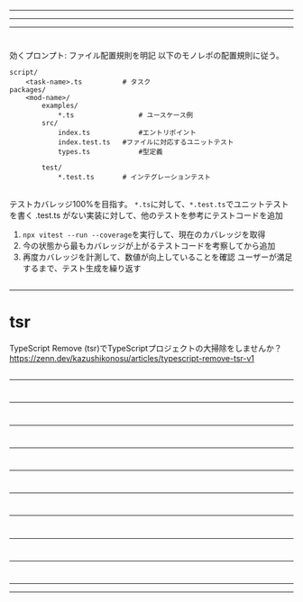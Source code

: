 

----------------------------------------
----------------------------------------





----------------------------------------

# 

効くプロンプト: ファイル配置規則を明記
以下のモノレポの配置規則に従う。

```
script/
	<task-name>.ts			# タスク
packages/
	<mod-name>/
		examples/
			*.ts				# ユースケース例
		src/
			index.ts			#エントリポイント
			index.test.ts	#ファイルに対応するユニットテスト
			types.ts			#型定義

		test/
			*.test.ts		# インテグレーションテスト

```

## 

テストカバレッジ100%を目指す。
`*.ts`に対して、`*.test.ts`でユニットテストを書く
.test.ts がない実装に対して、他のテストを参考にテストコードを追加
1. `npx vitest --run --coverage`を実行して、現在のカバレッジを取得
2. 今の状態から最もカバレッジが上がるテストコードを考察してから追加
3. 再度カバレッジを計測して、数値が向上していることを確認
ユーザーが満足するまで、テスト生成を繰り返す



## 





----------------------------------------

# tsr

TypeScript Remove (tsr)でTypeScriptプロジェクトの大掃除をしませんか？
https://zenn.dev/kazushikonosu/articles/typescript-remove-tsr-v1



## 





## 





----------------------------------------

# 





## 





## 





----------------------------------------

# 





## 





## 





----------------------------------------

# 





## 





## 





----------------------------------------

# 





## 





## 





----------------------------------------

# 





## 





## 





----------------------------------------

# 





## 





## 





----------------------------------------

# 





## 





## 





----------------------------------------

# 





## 





## 





----------------------------------------

# 





## 





## 





----------------------------------------
----------------------------------------


